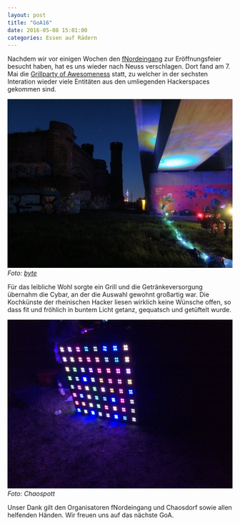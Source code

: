 ```yaml
---
layout: post
title: "GoA16"
date: 2016-05-08 15:01:00
categories: Essen auf Rädern
---
```

Nachdem wir vor einigen Wochen den [fNordeingang](http://chaospott.de/2016/03/06/fnordeingang) zur Eröffnungsfeier besucht haben, hat es uns wieder nach Neuss verschlagen. Dort fand am 7. Mai die [Grillparty of Awesomeness](https://events.fnordeingang.de/goa/2016/wiki/GoA16) statt, zu welcher in der sechsten Interation wieder viele Entitäten aus den umliegenden Hackerspaces gekommen sind.

![GoA16](/media/2016-05-08/goa00.jpg)
*Foto: [byte](https://twitter.com/byte_jra/status/729111563861405696)*

Für das leibliche Wohl sorgte ein Grill und die Getränkeversorgung übernahm die Cybar, an der die Auswahl gewohnt großartig war. Die Kochkünste der rheinischen Hacker liesen wirklich keine Wünsche offen, so dass fit und fröhlich in buntem Licht getanz, gequatsch und getüftelt wurde. 

![GoA16](/media/2016-05-08/goa01.jpg)
*Foto: Chaospott*

Unser Dank gilt den Organisatoren fNordeingang und Chaosdorf sowie allen helfenden Händen. Wir freuen uns auf das nächste GoA.
